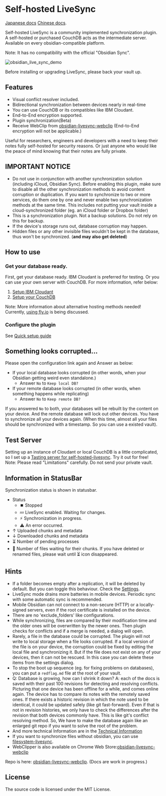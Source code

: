 # Self-hosted LiveSync

[Japanese docs](./README_ja.md) [Chinese docs](./README_cn.md).

Self-hosted LiveSync is a community implemented synchronization plugin.  
A self-hosted or purchased CouchDB acts as the intermediate server. Available on every obsidian-compatible platform.

Note: It has no compatibility with the official "Obsidian Sync".

![obsidian_live_sync_demo](https://user-images.githubusercontent.com/45774780/137355323-f57a8b09-abf2-4501-836c-8cb7d2ff24a3.gif)

Before installing or upgrading LiveSync, please back your vault up.

## Features

-   Visual conflict resolver included.
-   Bidirectional synchronization between devices nearly in real-time
-   You can use CouchDB or its compatibles like IBM Cloudant.
-   End-to-End encryption supported.
-   Plugin synchronization(Beta)
-   Receive WebClip from [obsidian-livesync-webclip](https://chrome.google.com/webstore/detail/obsidian-livesync-webclip/jfpaflmpckblieefkegjncjoceapakdf) (End-to-End encryption will not be applicable.)

Useful for researchers, engineers and developers with a need to keep their notes fully self-hosted for security reasons. Or just anyone who would like the peace of mind knowing that their notes are fully private. 

## IMPORTANT NOTICE

-   Do not use in conjunction with another synchronization solution (including iCloud, Obsidian Sync). Before enabling this plugin, make sure to disable all the other synchronization methods to avoid content corruption or duplication. If you want to synchronize to two or more services, do them one by one and never enable two synchronization methods at the same time.
    This includes not putting your vault inside a cloud-synchronized folder (eg. an iCloud folder or Dropbox folder)
-   This is a synchronization plugin. Not a backup solutions. Do not rely on this for backup.
-   If the device's storage runs out, database corruption may happen.
-   Hidden files or any other invisible files wouldn't be kept in the database, thus won't be synchronized. (**and may also get deleted**)

## How to use

### Get your database ready.

First, get your database ready. IBM Cloudant is preferred for testing. Or you can use your own server with CouchDB. For more information, refer below:
1. [Setup IBM Cloudant](docs/setup_cloudant.md)
2. [Setup your CouchDB](docs/setup_own_server.md)

Note: More information about alternative hosting methods needed! Currently, [using fly.io](https://github.com/vrtmrz/obsidian-livesync/discussions/85) is being discussed.

### Configure the plugin

See [Quick setup guide](doccs/../docs/quick_setup.md)

## Something looks corrupted...

Please open the configuration link again and Answer as below:
- If your local database looks corrupted (in other words, when your Obsidian getting weird even standalone.)
	- Answer `No` to `Keep local DB?`
- If your remote database looks corrupted (in other words, when something happens while replicating)
	- Answer `No` to `Keep remote DB?`

If you answered `No` to both, your databases will be rebuilt by the content on your device. And the remote database will lock out other devices. You have to synchronize all your devices again. (When this time, almost all your files should be synchronized with a timestamp. So you can use a existed vault).

## Test Server

Setting up an instance of Cloudant or local CouchDB is a little complicated, so I set up a [Tasting server for self-hosted-livesync](https://olstaste.vrtmrz.net/). Try it out for free!  
Note: Please read "Limitations" carefully. Do not send your private vault.

## Information in StatusBar

Synchronization status is shown in statusbar.

-   Status
    -   ⏹️ Stopped
    -   💤 LiveSync enabled. Waiting for changes.
    -   ⚡️ Synchronization in progress.
    -   ⚠ An error occurred.
-   ↑ Uploaded chunks and metadata
-   ↓ Downloaded chunks and metadata
-   ⏳ Number of pending processes
-   🧩 Number of files waiting for their chunks.
If you have deleted or renamed files, please wait until ⏳ icon disappeared.


## Hints
-   If a folder becomes empty after a replication, it will be deleted by default. But you can toggle this behaviour. Check the [Settings](docs/settings.md).
-   LiveSync mode drains more batteries in mobile devices. Periodic sync with some automatic sync is recommended.
-   Mobile Obsidian can not connect to a non-secure (HTTP) or a locally-signed servers, even if the root certificate is installed on the device.
-   There are no 'exclude_folders' like configurations.
-   While synchronizing, files are compared by their modification time and the older ones will be overwritten by the newer ones. Then plugin checks for conflicts and if a merge is needed, a dialog will open.
-   Rarely, a file in the database could be corrupted. The plugin will not write to local storage when a file looks corrupted. If a local version of the file is on your device, the corruption could be fixed by editing the local file and synchronizing it. But if the file does not exist on any of your devices, then it can not be rescued. In this case you can delete these items from the settings dialog.
-   To stop the boot up sequence (eg. for fixing problems on databases), you can put a `redflag.md` file at the root of your vault.
-   Q: Database is growing, how can I shrink it down?
    A: each of the docs is saved with their past 100 revisions for detecting and resolving conflicts. Picturing that one device has been offline for a while, and comes online again. The device has to compare its notes with the remotely saved ones. If there exists a historic revision in which the note used to be identical, it could be updated safely (like git fast-forward). Even if that is not in revision histories, we only have to check the differences after the revision that both devices commonly have. This is like git's conflict resolving method. So, We have to make the database again like an enlarged git repo if you want to solve the root of the problem.
-   And more technical Information are in the [Technical Information](docs/tech_info.md)
-   If you want to synchronize files without obsidian, you can use [filesystem-livesync](https://github.com/vrtmrz/filesystem-livesync).
-   WebClipper is also available on Chrome Web Store:[obsidian-livesync-webclip](https://chrome.google.com/webstore/detail/obsidian-livesync-webclip/jfpaflmpckblieefkegjncjoceapakdf)

Repo is here: [obsidian-livesync-webclip](https://github.com/vrtmrz/obsidian-livesync-webclip). (Docs are work in progress.)

## License

The source code is licensed under the MIT License.
